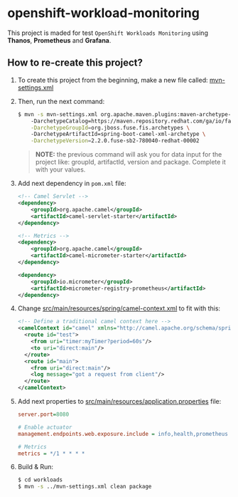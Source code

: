 # openshift-workload-monitoring

This project is maded for test `OpenShift Workloads Monitoring` using **Thanos**, **Prometheus** and **Grafana**.

## How to re-create this project?

1. To create this project from the beginning, make a new file called: [mvn-settings.xml](./mvn-settings.xml)

2. Then, run the next command:
    ```bash
    $ mvn -s mvn-settings.xml org.apache.maven.plugins:maven-archetype-plugin:2.4:generate \ 
        -DarchetypeCatalog=https://maven.repository.redhat.com/ga/io/fabric8/archetypes/archetypes-catalog/2.2.0.fuse-sb2-780040-redhat-00002/archetypes-catalog-2.2.0.fuse-sb2-780040-redhat-00002-archetype-catalog.xml \
        -DarchetypeGroupId=org.jboss.fuse.fis.archetypes \     
        -DarchetypeArtifactId=spring-boot-camel-xml-archetype \
        -DarchetypeVersion=2.2.0.fuse-sb2-780040-redhat-00002
    ```

    > **NOTE:** the previous command will ask you for data input for the project like: groupId, artifactId, version and package. Complete it with your values.

3. Add next dependency in `pom.xml` file:
    ```xml
    <!-- Camel Servlet -->
    <dependency>
        <groupId>org.apache.camel</groupId>
        <artifactId>camel-servlet-starter</artifactId>
    </dependency>

    <!-- Metrics -->
    <dependency>
        <groupId>org.apache.camel</groupId>
        <artifactId>camel-micrometer-starter</artifactId>
    </dependency>

    <dependency>
        <groupId>io.micrometer</groupId>
        <artifactId>micrometer-registry-prometheus</artifactId>
    </dependency>
    ```

4. Change [src/main/resources/spring/camel-context.xml](./workloads/src/main/resources/spring/camel-context.xml) to fit with this:
    ```xml
    <!-- Define a traditional camel context here -->
    <camelContext id="camel" xmlns="http://camel.apache.org/schema/spring">
      <route id="test">
        <from uri="timer:myTimer?period=60s"/>
        <to uri="direct:main"/>
      </route>
      <route id="main">
        <from uri="direct:main"/>
        <log message="got a request from client"/>
      </route>
    </camelContext>
    ```

5. Add next properties to [src/main/resources/application.properties](./workloads/src/main/resources/application.properties) file:
    ```ini
    server.port=8080

    # Enable actuator
    management.endpoints.web.exposure.include = info,health,prometheus

    # Metrics
    metrics = */1 * * * *
    ```

6. Build & Run:
    ```bash
    $ cd workloads
    $ mvn -s ../mvn-settings.xml clean package
    ```